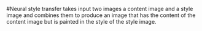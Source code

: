 #Neural style transfer takes input two images a content image and a style image and combines them to produce an image that has the content of the content image but is painted in the style of the style image.
